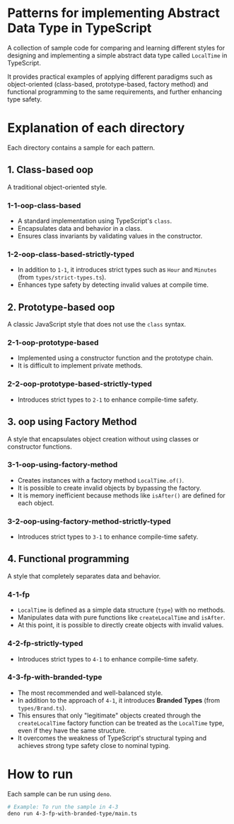 # Patterns for implementing Abstract Data Type in TypeScript

A collection of sample code for comparing and learning different styles for designing and implementing a simple abstract data type called `LocalTime` in TypeScript.

It provides practical examples of applying different paradigms such as object-oriented (class-based, prototype-based, factory method) and functional programming to the same requirements, and further enhancing type safety.

# Explanation of each directory

Each directory contains a sample for each pattern.

## 1. Class-based oop

A traditional object-oriented style.

### 1-1-oop-class-based

- A standard implementation using TypeScript's `class`.
- Encapsulates data and behavior in a class.
- Ensures class invariants by validating values in the constructor.

### 1-2-oop-class-based-strictly-typed

- In addition to `1-1`, it introduces strict types such as `Hour` and `Minutes` (from `types/strict-types.ts`).
- Enhances type safety by detecting invalid values at compile time.

## 2. Prototype-based oop

A classic JavaScript style that does not use the `class` syntax.

### 2-1-oop-prototype-based

- Implemented using a constructor function and the prototype chain.
- It is difficult to implement private methods.

### 2-2-oop-prototype-based-strictly-typed

- Introduces strict types to `2-1` to enhance compile-time safety.

## 3. oop using Factory Method

A style that encapsulates object creation without using classes or constructor functions.

### 3-1-oop-using-factory-method

- Creates instances with a factory method `LocalTime.of()`.
- It is possible to create invalid objects by bypassing the factory.
- It is memory inefficient because methods like `isAfter()` are defined for each object.

### 3-2-oop-using-factory-method-strictly-typed

- Introduces strict types to `3-1` to enhance compile-time safety.

## 4. Functional programming

A style that completely separates data and behavior.

### 4-1-fp

- `LocalTime` is defined as a simple data structure (`type`) with no methods.
- Manipulates data with pure functions like `createLocalTime` and `isAfter`.
- At this point, it is possible to directly create objects with invalid values.

### 4-2-fp-strictly-typed

- Introduces strict types to `4-1` to enhance compile-time safety.

### 4-3-fp-with-branded-type

- The most recommended and well-balanced style.
- In addition to the approach of `4-1`, it introduces **Branded Types** (from `types/Brand.ts`).
- This ensures that only "legitimate" objects created through the `createLocalTime` factory function can be treated as the `LocalTime` type, even if they have the same structure.
- It overcomes the weakness of TypeScript's structural typing and achieves strong type safety close to nominal typing.

# How to run

Each sample can be run using `deno`.

```bash
# Example: To run the sample in 4-3
deno run 4-3-fp-with-branded-type/main.ts
```

